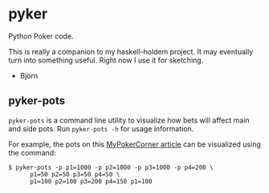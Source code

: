 pyker
=====

Python Poker code.

This is really a companion to my haskell-holdem project. It may
eventually turn into something useful. Right now I use it for
sketching.

- Björn


pyker-pots
----------

`pyker-pots` is a command line utility to visualize how bets will
affect main and side pots. Run `pyker-pots -h` for usage information.

For example, the pots on this [MyPokerCorner article](http://www.mypokercorner.com/poker-strategy/general-concepts/how-to-calculate-poker-side-pots/) can be visualized using the command:

    $ pyker-pots -p p1=1000 -p p2=1000 -p p3=1000 -p p4=200 \
          p1=50 p2=50 p3=50 p4=50 \
          p1=100 p2=100 p3=200 p4=150 p1=100
